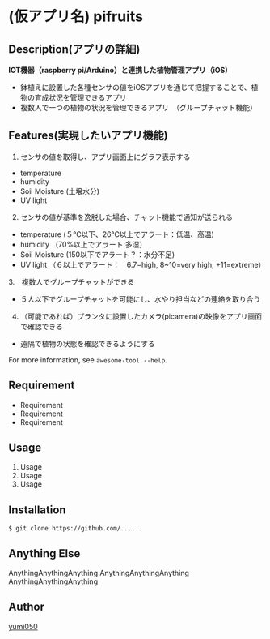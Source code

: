# (仮アプリ名) pifruits


## Description(アプリの詳細)

**IOT機器（raspberry pi/Arduino）と連携した植物管理アプリ（iOS)**

- 鉢植えに設置した各種センサの値をiOSアプリを通じて把握することで、植物の育成状況を管理できるアプリ
- 複数人で一つの植物の状況を管理できるアプリ　（グループチャット機能）


## Features(実現したいアプリ機能)

1. センサの値を取得し、アプリ画面上にグラフ表示する
- temperature
- humidity
- Soil Moisture (土壌水分)
- UV light

2. センサの値が基準を逸脱した場合、チャット機能で通知が送られる
- temperature (５℃以下、26℃以上でアラート：低温、高温)
- humidity （70%以上でアラート:多湿）
- Soil Moisture (150以下でアラート？：水分不足)
- UV light （６以上でアラート：　6.7=high, 8~10=very high, +11=extreme）

3.　複数人でグループチャットができる
- ５人以下でグループチャットを可能にし、水やり担当などの連絡を取り合う

4. （可能であれば）プランタに設置したカメラ(picamera)の映像をアプリ画面で確認できる
- 遠隔で植物の状態を確認できるようにする

For more information, see `awesome-tool --help`.

## Requirement

- Requirement
- Requirement
- Requirement

## Usage

1. Usage
2. Usage
3. Usage

## Installation

    $ git clone https://github.com/......

## Anything Else

AnythingAnythingAnything
AnythingAnythingAnything
AnythingAnythingAnything

## Author

[yumi050](https://............)

